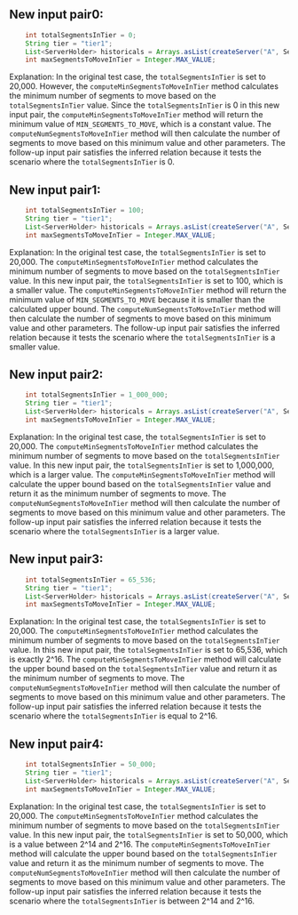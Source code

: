 ## New input pair0:
```java
    int totalSegmentsInTier = 0;
    String tier = "tier1";
    List<ServerHolder> historicals = Arrays.asList(createServer("A", SegmentToMoveCalculatorTest.WIKI_SEGMENTS), createServer("B", SegmentToMoveCalculatorTest.WIKI_SEGMENTS));
    int maxSegmentsToMoveInTier = Integer.MAX_VALUE;
```
Explanation: In the original test case, the `totalSegmentsInTier` is set to 20,000. However, the `computeMinSegmentsToMoveInTier` method calculates the minimum number of segments to move based on the `totalSegmentsInTier` value. Since the `totalSegmentsInTier` is 0 in this new input pair, the `computeMinSegmentsToMoveInTier` method will return the minimum value of `MIN_SEGMENTS_TO_MOVE`, which is a constant value. The `computeNumSegmentsToMoveInTier` method will then calculate the number of segments to move based on this minimum value and other parameters. The follow-up input pair satisfies the inferred relation because it tests the scenario where the `totalSegmentsInTier` is 0.

## New input pair1:
```java
    int totalSegmentsInTier = 100;
    String tier = "tier1";
    List<ServerHolder> historicals = Arrays.asList(createServer("A", SegmentToMoveCalculatorTest.WIKI_SEGMENTS), createServer("B", SegmentToMoveCalculatorTest.WIKI_SEGMENTS));
    int maxSegmentsToMoveInTier = Integer.MAX_VALUE;
```
Explanation: In the original test case, the `totalSegmentsInTier` is set to 20,000. The `computeMinSegmentsToMoveInTier` method calculates the minimum number of segments to move based on the `totalSegmentsInTier` value. In this new input pair, the `totalSegmentsInTier` is set to 100, which is a smaller value. The `computeMinSegmentsToMoveInTier` method will return the minimum value of `MIN_SEGMENTS_TO_MOVE` because it is smaller than the calculated upper bound. The `computeNumSegmentsToMoveInTier` method will then calculate the number of segments to move based on this minimum value and other parameters. The follow-up input pair satisfies the inferred relation because it tests the scenario where the `totalSegmentsInTier` is a smaller value.

## New input pair2:
```java
    int totalSegmentsInTier = 1_000_000;
    String tier = "tier1";
    List<ServerHolder> historicals = Arrays.asList(createServer("A", SegmentToMoveCalculatorTest.WIKI_SEGMENTS), createServer("B", SegmentToMoveCalculatorTest.WIKI_SEGMENTS));
    int maxSegmentsToMoveInTier = Integer.MAX_VALUE;
```
Explanation: In the original test case, the `totalSegmentsInTier` is set to 20,000. The `computeMinSegmentsToMoveInTier` method calculates the minimum number of segments to move based on the `totalSegmentsInTier` value. In this new input pair, the `totalSegmentsInTier` is set to 1,000,000, which is a larger value. The `computeMinSegmentsToMoveInTier` method will calculate the upper bound based on the `totalSegmentsInTier` value and return it as the minimum number of segments to move. The `computeNumSegmentsToMoveInTier` method will then calculate the number of segments to move based on this minimum value and other parameters. The follow-up input pair satisfies the inferred relation because it tests the scenario where the `totalSegmentsInTier` is a larger value.

## New input pair3:
```java
    int totalSegmentsInTier = 65_536;
    String tier = "tier1";
    List<ServerHolder> historicals = Arrays.asList(createServer("A", SegmentToMoveCalculatorTest.WIKI_SEGMENTS), createServer("B", SegmentToMoveCalculatorTest.WIKI_SEGMENTS));
    int maxSegmentsToMoveInTier = Integer.MAX_VALUE;
```
Explanation: In the original test case, the `totalSegmentsInTier` is set to 20,000. The `computeMinSegmentsToMoveInTier` method calculates the minimum number of segments to move based on the `totalSegmentsInTier` value. In this new input pair, the `totalSegmentsInTier` is set to 65,536, which is exactly 2^16. The `computeMinSegmentsToMoveInTier` method will calculate the upper bound based on the `totalSegmentsInTier` value and return it as the minimum number of segments to move. The `computeNumSegmentsToMoveInTier` method will then calculate the number of segments to move based on this minimum value and other parameters. The follow-up input pair satisfies the inferred relation because it tests the scenario where the `totalSegmentsInTier` is equal to 2^16.

## New input pair4:
```java
    int totalSegmentsInTier = 50_000;
    String tier = "tier1";
    List<ServerHolder> historicals = Arrays.asList(createServer("A", SegmentToMoveCalculatorTest.WIKI_SEGMENTS), createServer("B", SegmentToMoveCalculatorTest.WIKI_SEGMENTS));
    int maxSegmentsToMoveInTier = Integer.MAX_VALUE;
```
Explanation: In the original test case, the `totalSegmentsInTier` is set to 20,000. The `computeMinSegmentsToMoveInTier` method calculates the minimum number of segments to move based on the `totalSegmentsInTier` value. In this new input pair, the `totalSegmentsInTier` is set to 50,000, which is a value between 2^14 and 2^16. The `computeMinSegmentsToMoveInTier` method will calculate the upper bound based on the `totalSegmentsInTier` value and return it as the minimum number of segments to move. The `computeNumSegmentsToMoveInTier` method will then calculate the number of segments to move based on this minimum value and other parameters. The follow-up input pair satisfies the inferred relation because it tests the scenario where the `totalSegmentsInTier` is between 2^14 and 2^16.